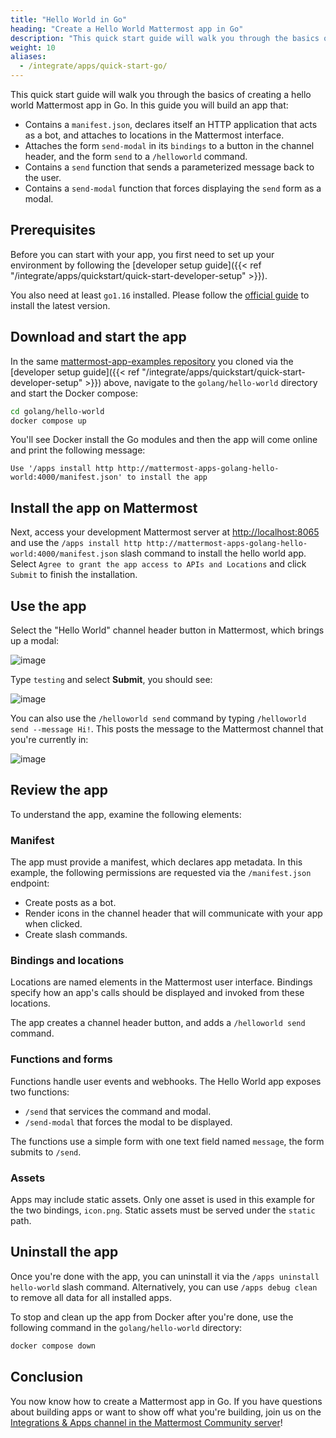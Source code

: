 ```yaml
---
title: "Hello World in Go"
heading: "Create a Hello World Mattermost app in Go"
description: "This quick start guide will walk you through the basics of creating a hello world Mattermost app in Go."
weight: 10
aliases:
  - /integrate/apps/quick-start-go/
---
```


This quick start guide will walk you through the basics of creating a hello world Mattermost app in Go. In this guide you will build an app that:

- Contains a `manifest.json`, declares itself an HTTP application that acts as a bot, and attaches to locations in the Mattermost interface.
- Attaches the form `send-modal` in its `bindings` to a button in the channel header, and the form `send` to a `/helloworld` command.
- Contains a `send` function that sends a parameterized message back to the user.
- Contains a `send-modal` function that forces displaying the `send` form as a modal.

## Prerequisites

Before you can start with your app, you first need to set up your environment by following the [developer setup guide]({{< ref "/integrate/apps/quickstart/quick-start-developer-setup" >}}).

You also need at least `go1.16` installed. Please follow the [official guide](https://golang.org/doc/install) to install the latest version.

## Download and start the app

In the same [mattermost-app-examples repository](https://github.com/mattermost/mattermost-app-examples) you cloned via the [developer setup guide]({{< ref "/integrate/apps/quickstart/quick-start-developer-setup" >}}) above, navigate to the `golang/hello-world` directory and start the Docker compose:

```sh
cd golang/hello-world
docker compose up
```

You'll see Docker install the Go modules and then the app will come online and print the following message:

```
Use '/apps install http http://mattermost-apps-golang-hello-world:4000/manifest.json' to install the app
```

## Install the app on Mattermost

Next, access your development Mattermost server at [http://localhost:8065](http://localhost:8065) and use the `/apps install http http://mattermost-apps-golang-hello-world:4000/manifest.json` slash command to install the hello world app. Select `Agree to grant the app access to APIs and Locations` and click `Submit` to finish the installation.

## Use the app

Select the "Hello World" channel header button in Mattermost, which brings up a modal:

![image](modal.png)

Type `testing` and select **Submit**, you should see:

![image](submit.png)

You can also use the `/helloworld send` command by typing `/helloworld send --message Hi!`. This posts the message to the Mattermost channel that you're currently in:

![image](command.png)

## Review the app

To understand the app, examine the following elements:

### Manifest

The app must provide a manifest, which declares app metadata. In this example, the following permissions are requested via the `/manifest.json` endpoint:

- Create posts as a bot.
- Render icons in the channel header that will communicate with your app when clicked.
- Create slash commands.

### Bindings and locations

Locations are named elements in the Mattermost user interface. Bindings specify how an app's calls should be displayed and invoked from these locations.

The app creates a channel header button, and adds a `/helloworld send` command.

### Functions and forms

Functions handle user events and webhooks. The Hello World app exposes two functions:

- `/send` that services the command and modal.
- `/send-modal` that forces the modal to be displayed.

The functions use a simple form with one text field named `message`, the form submits to `/send`.

### Assets

Apps may include static assets. Only one asset is used in this example for the two bindings, `icon.png`. Static assets must be served under the `static` path.

## Uninstall the app

Once you're done with the app, you can uninstall it via the `/apps uninstall hello-world` slash command. Alternatively, you can use `/apps debug clean` to remove all data for all installed apps.

To stop and clean up the app from Docker after you're done, use the following command in the `golang/hello-world` directory:

```sh
docker compose down
```

## Conclusion

You now know how to create a Mattermost app in Go. If you have questions about building apps or want to show off what you're building, join us on the [Integrations & Apps channel in the Mattermost Community server](https://community.mattermost.com/core/channels/integrations)!
